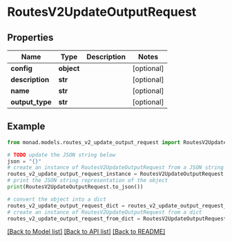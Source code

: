 # RoutesV2UpdateOutputRequest


## Properties

Name | Type | Description | Notes
------------ | ------------- | ------------- | -------------
**config** | **object** |  | [optional] 
**description** | **str** |  | [optional] 
**name** | **str** |  | [optional] 
**output_type** | **str** |  | [optional] 

## Example

```python
from monad.models.routes_v2_update_output_request import RoutesV2UpdateOutputRequest

# TODO update the JSON string below
json = "{}"
# create an instance of RoutesV2UpdateOutputRequest from a JSON string
routes_v2_update_output_request_instance = RoutesV2UpdateOutputRequest.from_json(json)
# print the JSON string representation of the object
print(RoutesV2UpdateOutputRequest.to_json())

# convert the object into a dict
routes_v2_update_output_request_dict = routes_v2_update_output_request_instance.to_dict()
# create an instance of RoutesV2UpdateOutputRequest from a dict
routes_v2_update_output_request_from_dict = RoutesV2UpdateOutputRequest.from_dict(routes_v2_update_output_request_dict)
```
[[Back to Model list]](../README.md#documentation-for-models) [[Back to API list]](../README.md#documentation-for-api-endpoints) [[Back to README]](../README.md)


